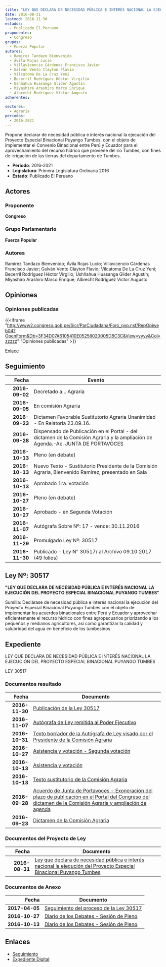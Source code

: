 ```yaml
---
title: "LEY QUE DECLARA DE NECESIDAD PÚBLICA E INTERÉS NACIONAL LA EJECUCIÓN DEL PROYECTO ESPECIAL BINACIONAL PUYANGO TUMBES"
date: 2016-08-31
lastmod: 2016-11-30
estados: 
  - Publicado El Peruano
proponentes: 
  - Congreso
grupos: 
  - Fuerza Popular
autores: 
  - Ramírez Tandazo Bienvenido
  - Ávila Rojas Lucio
  - Villavicencio Cárdenas Francisco Javier
  - Galván Vento Clayton Flavio
  - Vilcatoma De La Cruz Yeni
  - Becerril Rodríguez Héctor Virgilio
  - Ushñahua Huasanga Glider Agustín
  - Miyashiro Arashiro Marco Enrique
  - Albrecht Rodríguez Víctor Augusto
adherentes: 
  - 
sectores: 
  - Agraria
periodos: 
  - 2016-2021
---
```


Propone declarar de necesidad pública e interés nacional la ejecución del Proyecto Especial Binacional Puyango Tumbes, con el objeto de implementar el Convenio Binacional entre Perú y Ecuador para el aprovechamiento del recurso hídrico que proviene del río Tumbes, con fines de irrigación de las tierras del departamento de Tumbes.

- **Periodo**: 2016-2021
- **Legislatura**: Primera Legislatura Ordinaria 2016
- **Estado**: Publicado El Peruano

## Actores

### Proponente

**Congreso**

### Grupo Parlamentario

**Fuerza Popular**

### Autores

Ramírez Tandazo Bienvenido; Ávila Rojas Lucio; Villavicencio Cárdenas Francisco Javier; Galván Vento Clayton Flavio; Vilcatoma De La Cruz Yeni; Becerril Rodríguez Héctor Virgilio; Ushñahua Huasanga Glider Agustín; Miyashiro Arashiro Marco Enrique; Albrecht Rodríguez Víctor Augusto


## Opiniones

### Opiniones publicadas

{{<iframe "http://www2.congreso.gob.pe/Sicr/ParCiudadana/Foro_pvp.nsf/RepOpiweb04?OpenForm&Db=3F34D07A6105410E05258020005D8C3C&View=yyyy&Col=zzzzz" "Opiniones publicadas" >}}

[Enlace](http://www2.congreso.gob.pe/Sicr/ParCiudadana/Foro_pvp.nsf/RepOpiweb04?OpenForm&Db=3F34D07A6105410E05258020005D8C3C&View=yyyy&Col=zzzzz)

## Seguimiento

| Fecha | Evento |
|------:|--------|
| **2016-09-02** | Decretado a... Agraria|
| **2016-09-05** | En comisión Agraria|
| **2016-09-23** | Dictamen Favorable Sustitutorio Agraria Unanimidad - En Relatoría 23.09.16.|
| **2016-09-28** | Dispensado de Publicación en el Portal - del dictamen de la Comisión Agraria y la ampliación de Agenda.-Ac. JUNTA DE PORTAVOCES|
| **2016-10-13** | Pleno (en debate)|
| **2016-10-13** | Nuevo Texto - Sustitutorio Presidente de la Comisión Agraria, Bienvenido Ramírez, presentado en Sala|
| **2016-10-13** | Aprobado 1ra. votación|
| **2016-10-27** | Pleno (en debate)|
| **2016-10-27** | Aprobado - en Segunda Votación|
| **2016-11-07** | Autógrafa Sobre Nº: 17 - vence: 30.11.2016|
| **2016-11-29** | Promulgado Ley Nº: 30517|
| **2016-11-30** | Publicado - Ley N° 30517/ al Archivo 09.10.2017 (49 folios)|

## Ley Nº: 30517

**"LEY QUE DECLARA DE NECESIDAD PÚBLICA E INTERÉS NACIONAL LA EJECUCIÓN DEL PROYECTO ESPECIAL BINACIONAL PUYANGO TUMBES"**

Sumilla: Declárase de necesidad pública e interés nacional la ejecución del Proyecto Especial Binacional Puyango Tumbes con el objeto de implementar los acuerdos binacionales entre Perú y Ecuador y aprovechar eficientemente el recurso hídrico con fines agropecuarios priorizando a los pequeños y medianos agricultores, así como garantizar la calidad y salubridad del agua en beneficio de los tumbesinos.


## Expediente

LEY QUE DECLARA DE NECESIDAD PÚBLICA E INTERÉS NACIONAL LA EJECUCIÓN DEL PROYECTO ESPECIAL BINACIONAL PUYANGO TUMBES

LEY 30517


### Documentos resultado

| Fecha | Documento |
|------:|--------|
| **2016-11-30** | [Publicación de la Ley 30517](http://www.leyes.congreso.gob.pe/Documentos/2016_2021/ADLP/Normas_Legales/30517-LEY.pdf) |
| **2016-11-07** | [Autógrafa de Ley remitida al Poder Ejecutivo](http://www.leyes.congreso.gob.pe/Documentos/2016_2021/ADLP/Texto_Aprobado/AU0017420161107.pdf) |
| **2016-10-31** | [Texto borrador de la Autógrafa de Ley visado por el Presidente de la Comisión Agraria](http://www.leyes.congreso.gob.pe/Documentos/2016_2021/Texto_Borrador_de_Autografa/BAU0017420161031.pdf) |
| **2016-10-27** | [Asistencia y votación - Segunda votación](http://www.leyes.congreso.gob.pe/Documentos/2016_2021/Asistencia_y_Votacion/Proyectos_de_Ley/Exoneracion_de_Segunda_Votacion/ASV0017420161027.pdf) |
| **2016-10-13** | [Asistencia y votación](http://www.leyes.congreso.gob.pe/Documentos/2016_2021/Asistencia_y_Votacion/Proyectos_de_Ley/AV0017420161013..pdf) |
| **2016-10-13** | [Texto sustitutorio de la Comisión Agraria](http://www.leyes.congreso.gob.pe/Documentos/2016_2021/Texto_Sustitutorio/Proyectos_de_Ley/TS0017420161013..pdf) |
| **2016-09-28** | [Acuerdo de Junta de Portavoces - Exoneración del plazo de publicación en el Portal del Congreso del dictamen de la Comisión Agraria y ampliación de agenda](http://www.leyes.congreso.gob.pe/Documentos/2016_2021/Acuerdos/Junta_Portavoces/AJP0017420160928.pdf) |
| **2016-09-23** | [Dictamen de la Comisión Agraria](http://www.leyes.congreso.gob.pe/Documentos/2016_2021/Dictamenes/Proyectos_de_Ley/00174DC01MAY20160923.pdf) |

### Documentos del Proyecto de Ley

| Fecha | Documento |
|------:|--------|
| **2016-08-31** | [Ley que declara de necesidad pública e interés nacional la ejecución del Proyecto Especial Binacional Puyango Tumbes](http://www.leyes.congreso.gob.pe/Documentos/2016_2021/Proyectos_de_Ley_y_de_Resoluciones_Legislativas/PL0017420160831..pdf) |

### Documentos de Anexo

| Fecha | Documento |
|------:|--------|
| **2017-04-05** | [Seguimiento del proceso de la Ley 30517](http://www.leyes.congreso.gob.pe/Documentos/2016_2021/Seguimiento_de_Proyectos_de_Ley/00174PL20170405.pdf) |
| **2016-10-27** | [Diario de los Debates - Sesión de Pleno](http://www2.congreso.gob.pe/Sicr/DiarioDebates/Publicad.nsf/SesionesPleno/05256D6E0073DFE90525805A001467DB/$FILE/PLO-2016-17.pdf) |
| **2016-10-13** | [Diario de los Debates - Sesión de Pleno](http://www.leyes.congreso.gob.pe/Documentos/2016_2021/ADLP/Diario_Debates/30517_DD.pdf) |

## Enlaces 

- [Seguimiento](http://www2.congreso.gob.pe/Sicr/TraDocEstProc/CLProLey2016.nsf/f7fff46988ca05b1052578e100829cc7/6543447c1a2f3caa0525802000587d05?OpenDocument)
- [Expediente Digital](http://www2.congreso.gob.pe/Sicr/TraDocEstProc/CLProLey2016.nsf/f7fff46988ca05b1052578e100829cc7/6543447c1a2f3caa0525802000587d05?OpenDocument&Click=05257FB7005EB655.eb71d0cf91d8294e05256cdf006b5706/$Body/0.1C6C)
